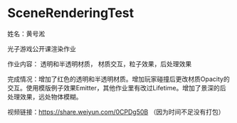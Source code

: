 # SceneRenderingTest

姓名：黄号淞

光子游戏公开课渲染作业

作业内容： 透明和半透明材质， 材质交互，粒子效果，后处理效果

完成情况：增加了红色的透明和半透明材质。增加玩家碰撞后更改材质Opacity的交互。使用模版例子效果Emitter，其他作业里有改过Lifetime。增加了景深的后处理效果，远处物体模糊。

视频链接：https://share.weiyun.com/0CPDg50B （因为时间不足没有打包）
